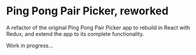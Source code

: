 # Ping Pong Pair Picker, reworked

A refactor of the original Ping Pong Pair Picker app to rebuild in React with Redux, and extend the app to its complete functionality.

Work in progress...